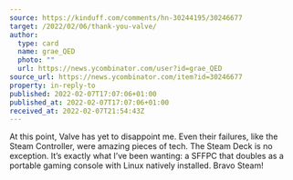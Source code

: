 ```yaml
---
source: https://kinduff.com/comments/hn-30244195/30246677
target: /2022/02/06/thank-you-valve/
author:
  type: card
  name: grae_QED
  photo: ""
  url: https://news.ycombinator.com/user?id=grae_QED
source_url: https://news.ycombinator.com/item?id=30246677
property: in-reply-to
published: 2022-02-07T17:07:06+01:00
published_at: 2022-02-07T17:07:06+01:00
received_at: 2022-02-07T21:54:43Z
---
```


At this point, Valve has yet to disappoint me. Even their failures, like the Steam Controller, were amazing pieces of tech. The Steam Deck is no exception. It’s exactly what I’ve been wanting: a SFFPC that doubles as a portable gaming console with Linux natively installed. Bravo Steam!